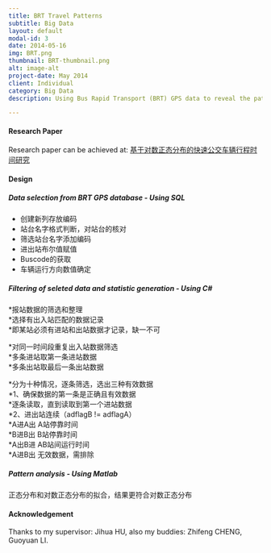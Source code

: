 ```yaml
---
title: BRT Travel Patterns
subtitle: Big Data
layout: default
modal-id: 3
date: 2014-05-16
img: BRT.png
thumbnail: BRT-thumbnail.png
alt: image-alt
project-date: May 2014
client: Individual
category: Big Data
description: Using Bus Rapid Transport (BRT) GPS data to reveal the patterns of travel time in temporal and spatial dimensions.

---
```


#### Research Paper
Research paper can be achieved at:
[基于对数正态分布的快速公交车辆行程时间研究](https://github.com/JoyceWufm/Evaluating-the-Accessibility-of-BRT-System/tree/master/Docs)

#### Design
##### Data selection from BRT GPS database - Using SQL  
- 创建新列存放编码  
- 站台名字格式判断，对站台的核对  
- 筛选站台名字添加编码  
- 进出站布尔值赋值  
- Buscode的获取  
- 车辆运行方向数值确定  

##### Filtering of seleted data and statistic generation - Using C#

*报站数据的筛选和整理  
*选择有出入站匹配的数据记录  
*即某站必须有进站和出站数据才记录，缺一不可  

*对同一时间段重复出入站数据筛选  
*多条进站取第一条进站数据  
*多条出站取最后一条出站数据  
 
*分为十种情况，逐条筛选，选出三种有效数据  
*1、确保数据的第一条是正确且有效数据  
*逐条读取，直到读取到第一个进站数据   
*2、进出站连续（adflagB != adflagA）  
*A进A出   A站停靠时间  
*B进B出   B站停靠时间  
*A出B进   AB站间运行时间  
*A进B出   无效数据，需排除  

##### Pattern analysis - Using Matlab  
正态分布和对数正态分布的拟合，结果更符合对数正态分布  

#### Acknowledgement
Thanks to my supervisor: Jihua HU, also my buddies: Zhifeng CHENG, Guoyuan LI.